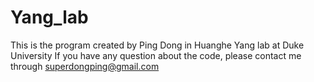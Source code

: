 # Yang_lab
This is the program created by Ping Dong in Huanghe Yang lab at Duke University
If you have any question about the code, please contact me through superdongping@gmail.com

